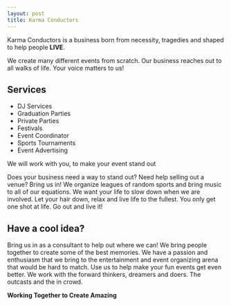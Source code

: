 ```yaml
---
layout: post
title: Karma Conductors
---
```



Karma Conductors is a business born from necessity, tragedies and shaped to help people <strong>LIVE</strong>. 

We create many different events from scratch. Our business reaches out to all walks of life. Your voice matters to us!

<h2>Services</h2>

<ul>
<li> DJ Services
<li> Graduation Parties
<li> Private Parties
<li> Festivals
<li> Event Coordinator
<li> Sports Tournaments
<li> Event Advertising
</ul>


<p class=message> We will work with you, to make your event stand out </p>

<p>
Does your business need a way to stand out? Need help selling out a venue? Bring us in! We organize leagues of random sports and bring music to all of our equations. We want your life to slow down when we are involved. Let your hair down, relax and live life to the fullest. You only get one shot at life. Go out and live it! 
</p>

<h2>Have a cool idea?</h2> 

<p>
Bring us in as a consultant to help out where we can! We bring people together to create some of the best memories.
We have a passion and enthusiasm that we bring to the entertainment and event organizing arena that would be hard to match. Use us to help make your fun events get even better. We work with the forward thinkers, dreamers and doers. The outcasts and the in crowd. 
</p>

<strong>Working Together to Create Amazing</strong>